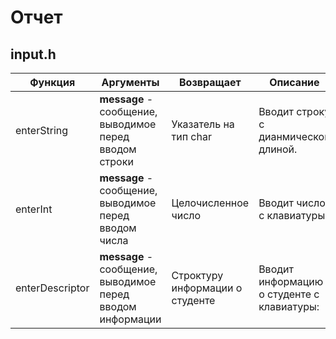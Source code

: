 # Отчет

## input.h

| Функция  | Аргументы  | Возвращает | Описание | 
|---|---|---|---|
| enterString  | **message** - сообщение, выводимое перед вводом строки  | Указатель на тип char | Вводит строку с дианмической длиной. |
| enterInt  | **message** - сообщение, выводимое перед вводом числа  | Целочисленное число | Вводит число с клавиатуры |
| enterDescriptor | **message** - сообщение, выводимое перед вводом информации  | Строктуру информации о студенте | Вводит информацию о студенте с клавиатуры:|
